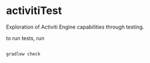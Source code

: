 # activitiTest
Exploration of Activiti Engine capabilities through testing.

to run tests, run
<pre><code>
gradlew check
</code></pre>